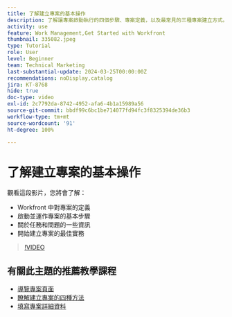 ```yaml
---
title: 了解建立專案的基本操作
description: 了解讓專案啟動執行的四個步驟、專案定義，以及最常見的三種專案建立方式。
activity: use
feature: Work Management,Get Started with Workfront
thumbnail: 335082.jpeg
type: Tutorial
role: User
level: Beginner
team: Technical Marketing
last-substantial-update: 2024-03-25T00:00:00Z
recommendations: noDisplay,catalog
jira: KT-8768
hide: true
doc-type: video
exl-id: 2c7792da-8742-4952-afa6-4b1a15989a56
source-git-commit: bbdf99c6bc1be714077fd94fc3f8325394de36b3
workflow-type: tm+mt
source-wordcount: '91'
ht-degree: 100%

---
```


# 了解建立專案的基本操作

觀看這段影片，您將會了解：

* Workfront 中對專案的定義
* 啟動並運作專案的基本步驟
* 關於任務和問題的一些資訊
* 開始建立專案的最佳實務

>[!VIDEO](https://video.tv.adobe.com/v/3432339/?quality=12&learn=on&enablevpops=1&captions=chi_hant)

## 有關此主題的推薦教學課程

* [導覽專案頁面](/help/manage-work/projects/navigate-the-project-page.md)
* [瞭解建立專案的四種方法](/help/manage-work/projects/understand-other-ways-to-create-projects.md)
* [填寫專案詳細資料](/help/manage-work/projects/fill-in-the-project-details.md)
